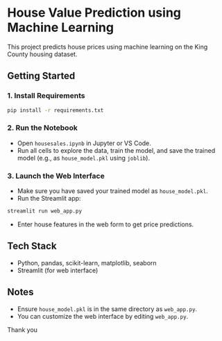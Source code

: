 # House Value Prediction using Machine Learning

This project predicts house prices using machine learning on the King County housing dataset.

## Getting Started

### 1. Install Requirements

```bash
pip install -r requirements.txt
```

### 2. Run the Notebook

- Open `housesales.ipynb` in Jupyter or VS Code.
- Run all cells to explore the data, train the model, and save the trained model (e.g., as `house_model.pkl` using `joblib`).

### 3. Launch the Web Interface

- Make sure you have saved your trained model as `house_model.pkl`.
- Run the Streamlit app:

```bash
streamlit run web_app.py
```

- Enter house features in the web form to get price predictions.

## Tech Stack

- Python, pandas, scikit-learn, matplotlib, seaborn
- Streamlit (for web interface)

## Notes

- Ensure `house_model.pkl` is in the same directory as `web_app.py`.
- You can customize the web interface by editing `web_app.py`.


Thank you
